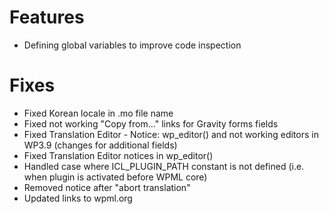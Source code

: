 # Features
* Defining global variables to improve code inspection

# Fixes
* Fixed Korean locale in .mo file name
* Fixed not working "Copy from..." links for Gravity forms fields
* Fixed Translation Editor - Notice: wp_editor() and not working editors in WP3.9 (changes for additional fields)
* Fixed Translation Editor notices in wp_editor()
* Handled case where ICL_PLUGIN_PATH constant is not defined (i.e. when plugin is activated before WPML core)
* Removed notice after "abort translation"
* Updated links to wpml.org